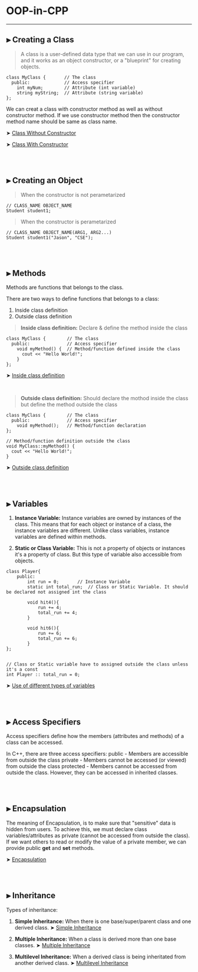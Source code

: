 # OOP-in-CPP
---


## ⫸ Creating a Class
> A class is a user-defined data type that we can use in our program, and it works as an object constructor, or a "blueprint" for creating objects.

```
class MyClass {       // The class
  public:             // Access specifier
    int myNum;        // Attribute (int variable)
    string myString;  // Attribute (string variable)
};
```
We can creat a class with constructor method as well as without constructor method.
If we use constructor method then the constructor method name should be same as class name.

➤ [Class Without Constructor](https://github.com/ImtiajEmon/OOP-in-CPP/blob/main/Simple%20Class/class_without_constructor.cpp) 

➤ [Class With Constructor](https://github.com/ImtiajEmon/OOP-in-CPP/blob/main/Simple%20Class/class_with_constructor.cpp)


<br />
<br />


## ⫸ Creating an Object
> When the constructor is not perametarized 
```
// CLASS_NAME OBJECT_NAME
Student student1;
```
> When the constructor is perametarized 
```
// CLASS_NAME OBJECT_NAME(ARG1, ARG2...)
Student student1("Jason", "CSE");
```


<br />
<br />

## ⫸ Methods
Methods are functions that belongs to the class.

There are two ways to define functions that belongs to a class:
  1. Inside class definition
  2. Outside class definition

> ****Inside class definition:**** Declare & define the method inside the class
```
class MyClass {        // The class
  public:              // Access specifier
    void myMethod() {  // Method/function defined inside the class
      cout << "Hello World!";
    }
};
```
➤ [Inside class definition](https://github.com/ImtiajEmon/OOP-in-CPP/blob/main/Methods/inside_class_definition.cpp) 

<br />

> ****Outside class definition:**** Should declare the mothod inside the class but define the method outside the class
```
class MyClass {        // The class
  public:              // Access specifier
    void myMethod();   // Method/function declaration
};

// Method/function definition outside the class
void MyClass::myMethod() {
  cout << "Hello World!";
}
```
➤ [Outside class definition](https://github.com/ImtiajEmon/OOP-in-CPP/blob/main/Methods/outside_class_definition.cpp) 


<br />
<br />


## ⫸ Variables

1) ****Instance Variable:**** Instance variables are owned by instances of the class. This means that for each object or instance of a class, the instance variables are different. Unlike class variables, instance variables are defined within methods.

2) ****Static or Class Variable:**** This is not a property of objects or instances it's a property of class. But this type of variable also accessible from objects.

```
class Player{
    public:
        int run = 0;       // Instance Variable
        static int total_run;  // Class or Static Variable. It should be declared not assigned int the class

        void hit4(){
            run += 4;
            total_run += 4;
        }

        void hit6(){
            run += 6;
            total_run += 6;
        }
};


// Class or Static variable have to assigned outside the class unless it's a const
int Player :: total_run = 0;
```
➤ [Use of different types of variables](https://github.com/ImtiajEmon/OOP-in-CPP/blob/main/Variables/variables.cpp)


<br />
<br />


## ⫸ Access Specifiers
Access specifiers define how the members (attributes and methods) of a class can be accessed.

In C++, there are three access specifiers:
  public - Members are accessible from outside the class
  private - Members cannot be accessed (or viewed) from outside the class
  protected - Members cannot be accessed from outside the class. However, they can be accessed in inherited classes.



<br />
<br />


## ⫸ Encapsulation
The meaning of Encapsulation, is to make sure that "sensitive" data is hidden from users. To achieve this, we must declare class variables/attributes as private (cannot be accessed from outside the class). If we want others to read or modify the value of a private member, we can provide public **get** and **set** methods.

➤ [Encapsulation](https://github.com/ImtiajEmon/OOP-in-CPP/blob/main/Encapsulation/encapsulation.cpp)



<br />
<br />


## ⫸ Inheritance
Types of inheritance:

1. ****Simple Inheritance:**** When there is one base/super/parent class and one derived class.
   ➤ [Simple Inheritance](https://github.com/ImtiajEmon/OOP-in-CPP/blob/main/Inheritance/simple_inheritance.cpp)

3. ****Multiple Inheritance:**** When a class is derived more than one base classes.
   ➤ [Multiple Inheritance](https://github.com/ImtiajEmon/OOP-in-CPP/blob/main/Inheritance/multiple_inheritance.cpp)

5. ****Multilevel Inheritance:**** When a derived class is being inheritated from another derived class.
   ➤ [Multilevel Inheritance](https://github.com/ImtiajEmon/OOP-in-CPP/blob/main/Inheritance/multilevel_inheritance.cpp)
